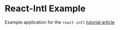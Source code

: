 # React-Intl Example

Example application for the `react-intl` [tutorial article](https://maksimivanov.com/posts/how-to-localize-react-application-using-react-intl/)
